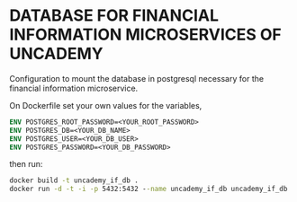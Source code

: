 # DATABASE FOR FINANCIAL INFORMATION MICROSERVICES OF UNCADEMY

Configuration to mount the database in postgresql necessary for the financial information microservice.

On Dockerfile set your own values for the variables, 

```Dockerfile
ENV POSTGRES_ROOT_PASSWORD=<YOUR_ROOT_PASSWORD>
ENV POSTGRES_DB=<YOUR_DB_NAME>
ENV POSTGRES_USER=<YOUR_DB_USER>
ENV POSTGRES_PASSWORD=<YOUR_DB_PASSWORD>
```

then run:

```cmd
docker build -t uncademy_if_db .
docker run -d -t -i -p 5432:5432 --name uncademy_if_db uncademy_if_db
```
